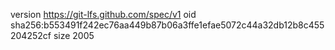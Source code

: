 version https://git-lfs.github.com/spec/v1
oid sha256:b553491f242ec76aa449b87b06a3ffe1efae5072c44a32db12b8c455204252cf
size 2005
